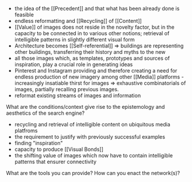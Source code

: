 
- the idea of the [[Precedent]] and that what has been already done is feasible 
- endless reformatting and [[Recycling]] of [[Content]]
- [[Value]] of images does not reside in the novelty factor, but in the capacity to be connected in to various other notions; retrieval of intelligible patterns in slightly different visual form 
- Architecture becomes [[Self-referential]] => buildings are representing other buildings, transferring their history and myths to the new
- all those images which, as templates, prototypes and sources of inspiration, play a crucial role in generating ideas 
- Pinterest and Instagram providing and therefore creating a need for endless production of new imagery among other [[Media]] platforms - increasingly insatiable thirst for images => exhaustive combinatorials of images, partially recalling previous images.
-  reformat existing streams of images and information

What are the conditions/context give rise to the epistemology and aesthetics of the search engine? 
- recycling and retrieval of intelligible content on ubiquitous media platfroms
- the requirement to justify with previously successful examples 
- finding "inspiration" 
- capacity to produce [[Visual Bonds]]
- the shifting value of images which now have to contain intelligible patterns that ensurer connectivity 
 
What are the tools you can provide? How can you enact the network(s)?